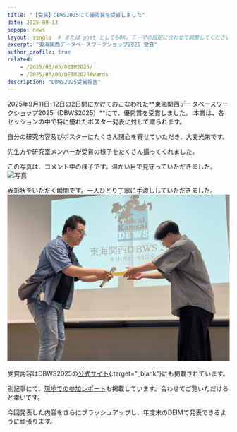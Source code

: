 ```yaml
---
title: "【受賞】DBWS2025にて優秀賞を受賞しました"
date: 2025-09-13
popopo: news
layout: single  # または post としてもOK。テーマの設定に合わせて調整してください。
excerpt: "東海関西データベースワークショップ2025 受賞"
author_profile: true
related:
    - /2025/03/05/DEIM2025/
    - /2025/03/06/DEIM2025Awards
description: "DBWS2025受賞報告"
---
```

2025年9月11日-12日の2日間にかけておこなわれた**東海関西データベースワークショップ2025（DBWS2025）**にて、優秀賞を受賞しました。
本賞は、各セッションの中で特に優れたポスター発表に対して贈られます。

自分の研究内容及びポスターにたくさん関心を寄せていただき、大変光栄です。

先生方や研究室メンバーが受賞の様子をたくさん撮ってくれました。

この写真は、コメント中の様子です。温かい目で見守っていただきました。
![写真](/assets/img/posts/20250913/jushou1.png)


表彰状をいただく瞬間です。一人ひとり丁寧に手渡ししていただきました。
![写真](/assets/img/posts/20250913/jushou2.JPG)

受賞内容はDBWS2025の[公式サイト](https://sites.google.com/mil.doshisha.ac.jp/dbws-2025/%E5%8F%97%E8%B3%9E){:target="_blank"}にも掲載されています。

別記事にて、[現地での参加レポート](https://kodhrt.github.io/DBWS2025/)も掲載しています。合わせてご覧いただけると幸いです。

今回発表した内容をさらにブラッシュアップし、年度末のDEIMで発表できるように頑張ります。